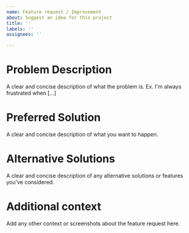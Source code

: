 ```yaml
---
name: Feature request / Improvement
about: Suggest an idea for this project
title: ''
labels: ''
assignees: ''

---
```


# Problem Description
A clear and concise description of what the problem is. Ex. I'm always frustrated when [...]

# Preferred Solution
A clear and concise description of what you want to happen.

# Alternative Solutions
A clear and concise description of any alternative solutions or features you've considered.

# Additional context
Add any other context or screenshots about the feature request here.
